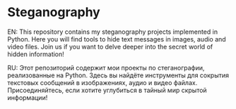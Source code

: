 # Steganography

EN: This repository contains my steganography projects implemented in Python. Here you will find tools to hide text messages in images, audio and video files. Join us if you want to delve deeper into the secret world of hidden information!

RU: Этот репозиторий содержит мои проекты по стеганографии, реализованные на Python. Здесь вы найдёте инструменты для сокрытия текстовых сообщений в изображениях, аудио и видео файлах. Присоединяйтесь, если хотите углубиться в тайный мир скрытой информации!
